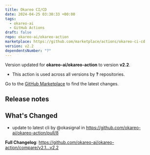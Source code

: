 ```yaml
---
title: Okareo CI/CD
date: 2024-04-25 03:30:33 +00:00
tags:
  - okareo-ai
  - GitHub Actions
draft: false
repo: okareo-ai/okareo-action
marketplace: https://github.com/marketplace/actions/okareo-ci-cd
version: v2.2
dependentsNumber: "?"
---
```



Version updated for **okareo-ai/okareo-action** to version **v2.2**.
- This action is used across all versions by **?** repositories.

Go to the [GitHub Marketplace](https://github.com/marketplace/actions/okareo-ci-cd) to find the latest changes.

## Release notes

## What's Changed
* update to latest cli by @okasignal in https://github.com/okareo-ai/okareo-action/pull/8


**Full Changelog**: https://github.com/okareo-ai/okareo-action/compare/v2.1...v2.2
